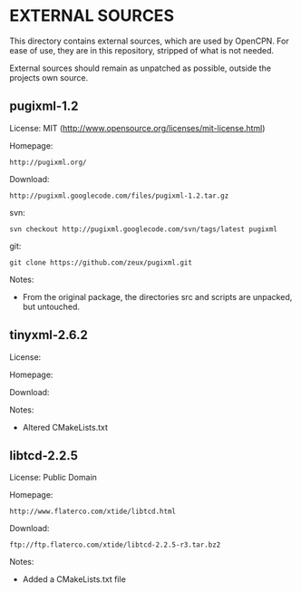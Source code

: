 EXTERNAL SOURCES
================

This directory contains external sources, which are used by OpenCPN.
For ease of use, they are in this repository, stripped of what is
not needed.

External sources should remain as unpatched as possible, outside the
projects own source.


pugixml-1.2
-----------

License: MIT (http://www.opensource.org/licenses/mit-license.html)

Homepage:

	http://pugixml.org/

Download:

	http://pugixml.googlecode.com/files/pugixml-1.2.tar.gz

svn:

	svn checkout http://pugixml.googlecode.com/svn/tags/latest pugixml

git:

	git clone https://github.com/zeux/pugixml.git

Notes:
- From the original package, the directories src and scripts are
  unpacked, but untouched.


tinyxml-2.6.2
-------------

License:

Homepage:

Download:

Notes:
- Altered CMakeLists.txt


libtcd-2.2.5
------------

License: Public Domain

Homepage:

	http://www.flaterco.com/xtide/libtcd.html

Download:

	ftp://ftp.flaterco.com/xtide/libtcd-2.2.5-r3.tar.bz2

Notes:
- Added a CMakeLists.txt file


